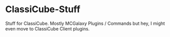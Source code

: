 # ClassiCube-Stuff
Stuff for ClassiCube. Mostly MCGalaxy Plugins / Commands but hey, I might even move to ClassiCube Client plugins.
